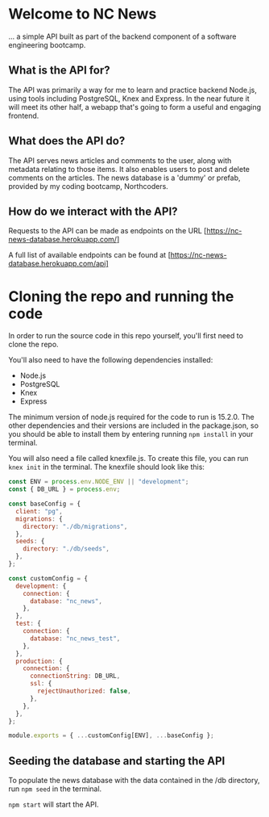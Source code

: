 # Welcome to NC News

... a simple API built as part of the backend component of a software engineering bootcamp.

## What is the API for?

The API was primarily a way for me to learn and practice backend Node.js, using tools including PostgreSQL, Knex and Express. In the near future it will meet its other half, a webapp that's going to form a useful and engaging frontend.

## What does the API do?

The API serves news articles and comments to the user, along with metadata relating to those items. It also enables users to post and delete comments on the articles. The news database is a 'dummy' or prefab, provided by my coding bootcamp, Northcoders.

## How do we interact with the API?

Requests to the API can be made as endpoints on the URL [https://nc-news-database.herokuapp.com/]

A full list of available endpoints can be found at [https://nc-news-database.herokuapp.com/api]

# Cloning the repo and running the code

In order to run the source code in this repo yourself, you'll first need to clone the repo. 

You'll also need to have the following dependencies installed:

- Node.js
- PostgreSQL
- Knex
- Express

The minimum version of node.js required for the code to run is 15.2.0.
The other dependencies and their versions are included in the package.json, so you should be able to install them by entering running `npm install` in your terminal.

You will also need a file called knexfile.js. To create this file, you can run `knex init` in the terminal. The knexfile should look like this:

```js
const ENV = process.env.NODE_ENV || "development";
const { DB_URL } = process.env;

const baseConfig = {
  client: "pg",
  migrations: {
    directory: "./db/migrations",
  },
  seeds: {
    directory: "./db/seeds",
  },
};

const customConfig = {
  development: {
    connection: {
      database: "nc_news",
    },
  },
  test: {
    connection: {
      database: "nc_news_test",
    },
  },
  production: {
    connection: {
      connectionString: DB_URL,
      ssl: {
        rejectUnauthorized: false,
      },
    },
  },
};

module.exports = { ...customConfig[ENV], ...baseConfig };
```


## Seeding the database and starting the API

To populate the news database with the data contained in the /db directory, run `npm seed` in the terminal.

`npm start` will start the API.


